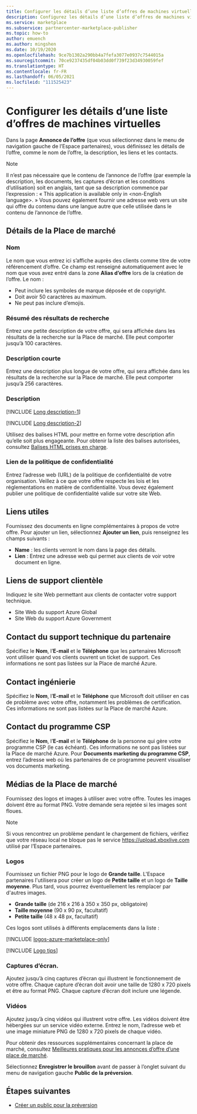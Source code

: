 ```yaml
---
title: Configurer les détails d’une liste d’offres de machines virtuelles sur la Place de marché Azure
description: Configurez les détails d’une liste d’offres de machines virtuelles sur la Place de marché Azure.
ms.service: marketplace
ms.subservice: partnercenter-marketplace-publisher
ms.topic: how-to
author: emuench
ms.author: mingshen
ms.date: 10/19/2020
ms.openlocfilehash: 9ce7b1302a290bb4a7fefa3077e0937c7544015a
ms.sourcegitcommit: 70ce9237435df04b03dd0f739f23d34930059fef
ms.translationtype: HT
ms.contentlocale: fr-FR
ms.lasthandoff: 06/05/2021
ms.locfileid: "111525423"
---
```

# <a name="configure-virtual-machine-offer-listing-details"></a>Configurer les détails d’une liste d’offres de machines virtuelles

Dans la page **Annonce de l’offre** (que vous sélectionnez dans le menu de navigation gauche de l’Espace partenaires), vous définissez les détails de l’offre, comme le nom de l’offre, la description, les liens et les contacts.

> [!NOTE]
> Il n’est pas nécessaire que le contenu de l’annonce de l’offre (par exemple la description, les documents, les captures d’écran et les conditions d’utilisation) soit en anglais, tant que sa description commence par l’expression : « This application is available only in \<non-English language>. » Vous pouvez également fournir une adresse web vers un site qui offre du contenu dans une langue autre que celle utilisée dans le contenu de l’annonce de l’offre.

## <a name="marketplace-details"></a>Détails de la Place de marché

### <a name="name"></a>Nom

Le nom que vous entrez ici s’affiche auprès des clients comme titre de votre référencement d’offre. Ce champ est renseigné automatiquement avec le nom que vous avez entré dans la zone **Alias d’offre** lors de la création de l’offre. Le nom :

- Peut inclure les symboles de marque déposée et de copyright.
- Doit avoir 50 caractères au maximum.
- Ne peut pas inclure d’emojis.

### <a name="search-results-summary"></a>Résumé des résultats de recherche

Entrez une petite description de votre offre, qui sera affichée dans les résultats de la recherche sur la Place de marché. Elle peut comporter jusqu’à 100 caractères.

### <a name="short-description"></a>Description courte

Entrez une description plus longue de votre offre, qui sera affichée dans les résultats de la recherche sur la Place de marché. Elle peut comporter jusqu’à 256 caractères.

### <a name="description"></a>Description

[!INCLUDE [Long description-1](includes/long-description-1.md)]

[!INCLUDE [Long description-2](includes/long-description-2.md)]

Utilisez des balises HTML pour mettre en forme votre description afin qu’elle soit plus engageante. Pour obtenir la liste des balises autorisées, consultez [Balises HTML prises en charge](supported-html-tags.md).

### <a name="privacy-policy-link"></a>Lien de la politique de confidentialité

Entrez l’adresse web (URL) de la politique de confidentialité de votre organisation. Veillez à ce que votre offre respecte les lois et les réglementations en matière de confidentialité. Vous devez également publier une politique de confidentialité valide sur votre site Web.

## <a name="useful-links"></a>Liens utiles

Fournissez des documents en ligne complémentaires à propos de votre offre. Pour ajouter un lien, sélectionnez **Ajouter un lien**, puis renseignez les champs suivants :

- **Name** : les clients verront le nom dans la page des détails.
- **Lien** : Entrez une adresse web qui permet aux clients de voir votre document en ligne.

## <a name="customer-support-links"></a>Liens de support clientèle

Indiquez le site Web permettant aux clients de contacter votre support technique.

- Site Web du support Azure Global
- Site Web du support Azure Government

## <a name="partner-support-contact"></a>Contact du support technique du partenaire

Spécifiez le **Nom**, l’**E-mail** et le **Téléphone** que les partenaires Microsoft vont utiliser quand vos clients ouvrent un ticket de support. Ces informations ne sont pas listées sur la Place de marché Azure.

## <a name="engineering-contact"></a>Contact ingénierie

Spécifiez le **Nom**, l’**E-mail** et le **Téléphone** que Microsoft doit utiliser en cas de problème avec votre offre, notamment les problèmes de certification. Ces informations ne sont pas listées sur la Place de marché Azure.

## <a name="cloud-solution-provider-program-contact"></a>Contact du programme CSP

Spécifiez le **Nom**, l’**E-mail** et le **Téléphone** de la personne qui gère votre programme CSP (le cas échéant). Ces informations ne sont pas listées sur la Place de marché Azure. Pour **Documents marketing du programme CSP**, entrez l’adresse web où les partenaires de ce programme peuvent visualiser vos documents marketing.

## <a name="marketplace-media"></a>Médias de la Place de marché

Fournissez des logos et images à utiliser avec votre offre. Toutes les images doivent être au format PNG. Votre demande sera rejetée si les images sont floues.

>[!NOTE]
>Si vous rencontrez un problème pendant le chargement de fichiers, vérifiez que votre réseau local ne bloque pas le service https://upload.xboxlive.com utilisé par l’Espace partenaires.

### <a name="logos"></a>Logos

Fournissez un fichier PNG pour le logo de **Grande taille**. L'Espace partenaires l'utilisera pour créer un logo de **Petite taille**  et un logo de **Taille moyenne**. Plus tard, vous pourrez éventuellement les remplacer par d'autres images.

- **Grande taille** (de 216 x 216 à 350 x 350 px, obligatoire)
- **Taille moyenne** (90 x 90 px, facultatif)
- **Petite taille** (48 x 48 px, facultatif)

Ces logos sont utilisés à différents emplacements dans la liste :

[!INCLUDE [logos-azure-marketplace-only](includes/logos-azure-marketplace-only.md)]

[!INCLUDE [Logo tips](includes/graphics-suggestions.md)]

### <a name="screenshots"></a>Captures d’écran.

Ajoutez jusqu’à cinq captures d’écran qui illustrent le fonctionnement de votre offre. Chaque capture d’écran doit avoir une taille de 1280 x 720 pixels et être au format PNG. Chaque capture d’écran doit inclure une légende.

### <a name="videos"></a>Vidéos

Ajoutez jusqu’à cinq vidéos qui illustrent votre offre. Les vidéos doivent être hébergées sur un service vidéo externe. Entrez le nom, l’adresse web et une image miniature PNG de 1280 x 720 pixels de chaque vidéo.

Pour obtenir des ressources supplémentaires concernant la place de marché, consultez [Meilleures pratiques pour les annonces d’offre d’une place de marché](gtm-offer-listing-best-practices.md).

Sélectionnez **Enregistrer le brouillon** avant de passer à l’onglet suivant du menu de navigation gauche **Public de la préversion**.

## <a name="next-steps"></a>Étapes suivantes

- [Créer un public pour la préversion](azure-vm-create-preview.md)
